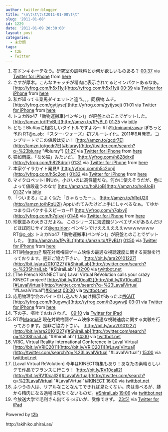 ```yaml
---
author: twitter-blogger
title: "\n\t\t\t\t2011-01-08\t\t"
slug: '2011-01-08'
id: 1229
date: '2011-01-09 20:30:00'
layout: post
categories:
  - 未分類
tags:
  - t2b
  - Twitter
---
```


<div xmlns:georss="http://www.georss.org/georss">

1.  <span><span>在ドンキホーテなう。研究室の調味料とか何か欲しいものある？</span> <span>[<span>00:37</span>](http://twitter.com/o_ob/status/23704733730471939) <span>via [Twitter for iPhone](http://twitter.com/)</span> from [here<span></span>](http://maps.google.com/maps?q=35.45431006,139.35802587)</span></span>
2.  <span><span>さすが厚木。こんなキャッチが精肉に表示されてるとインパクトあるなあ。 [http://yfrog.com/h5x11yj](http://yfrog.com/h5x11yj)</span> <span>[<span>00:39</span>](http://twitter.com/o_ob/status/23705452843896833) <span>via [Twitter for iPhone](http://twitter.com/)</span> from [here<span></span>](http://maps.google.com/maps?q=35.45431006,139.35802587)</span></span>
3.  <span><span>私が知ってる乗馬ダイエットと違う。。。同梱物:ムチ。 [http://yfrog.com/gytjysej](http://yfrog.com/gytjysej)</span> <span>[<span>01:01</span>](http://twitter.com/o_ob/status/23710862476845056) <span>via [Twitter for iPhone](http://twitter.com/)</span> from [here<span></span>](http://maps.google.com/maps?q=35.45429135,139.35818778)</span></span>
4.  <span><span>トミカNo47「動物運搬車(ペンギン)」が廃盤とのことでゲットした。 [http://amzn.to/fPyBLt](http://amzn.to/fPyBLt)</span> <span>[<span>01:25</span>](http://twitter.com/o_ob/status/23716955240267776) <span>via [bitly](http://bit.ly)</span></span></span>
5.  <span><span>ども！BluRayに相応しいタイトルですよね～ RT@[ktminamizawa](http://twitter.com/ktminamizawa "ktminamizawa"): ぽちっと予約 RT@[o_ob](http://twitter.com/o_ob "o_ob"): 『スター･ウォーズ』初ブルーレイ化。2011年9月発売。コンプリートでこの値段は安い！ [http://amzn.to/gcdr7E](http://amzn.to/gcdr7E)[#bluray](http://twitter.com/search?q=%23bluray "#bluray")</span> <span>[<span>01:27</span>](http://twitter.com/o_ob/status/23717524382162945) <span>via [Twitter for iPhone](http://twitter.com/)</span> from [here<span></span>](http://maps.google.com/maps?q=35.45416345,139.35839858)</span></span>
6.  <span><span>猫如雨露。「なめ猫」みたいだ。 [http://yfrog.com/h828drxj](http://yfrog.com/h828drxj)</span> <span>[<span>01:31</span>](http://twitter.com/o_ob/status/23718481622994944) <span>via [Twitter for iPhone](http://twitter.com/)</span> from [here<span></span>](http://maps.google.com/maps?q=35.45386013,139.35807338)</span></span>
7.  <span><span>本家ゲイラカイト発見!! [http://yfrog.com/h5c2onj](http://yfrog.com/h5c2onj)</span> <span>[<span>01:32</span>](http://twitter.com/o_ob/status/23718657725042688) <span>via [Twitter for iPhone](http://twitter.com/)</span> from [here<span></span>](http://maps.google.com/maps?q=35.45416345,139.35839858)</span></span>
8.  <span><span>マイクロペットi INUか。小さいのに高性能だな。何かに使えそうだが、色によって値段違うのなぜ [http://amzn.to/hoiUoB](http://amzn.to/hoiUoB)</span> <span>[<span>01:37</span>](http://twitter.com/o_ob/status/23720041572728833) <span>via [bitly](http://bit.ly)</span></span></span>
9.  <span><span>「ついまる」によく似た「きゃらったー」。 [http://amzn.to/hRqU2I](http://amzn.to/hRqU2I) Appいれてみたけど上手にしゃべるなぁ。てゆかつまり口パクするスピーカー!? [http://yfrog.com/h7glxvj](http://yfrog.com/h7glxvj)</span> <span>[<span>01:48</span>](http://twitter.com/o_ob/status/23722791912083457) <span>via [Twitter for iPhone](http://twitter.com/)</span> from [here<span></span>](http://maps.google.com/maps?q=35.45416345,139.35839858)</span></span>
10.  <span><span>珍獣並みの大きさだよね。 このシリーズに海遊館ジンベエザメがあるんだけどほぼ同じサイズ@[enzirion](http://twitter.com/enzirion "enzirion"): ペンギンでけええええええｗｗｗｗｗｗｗRT@[o_ob](http://twitter.com/o_ob "o_ob"): トミカNo47「動物運搬車(ペンギン)」が廃盤とのことでゲットした。 [http://amzn.to/fPyBLt](http://amzn.to/fPyBLt)</span> <span>[<span>01:50</span>](http://twitter.com/o_ob/status/23723227960315904) <span>via [Twitter for iPhone](http://twitter.com/)</span> from [here<span></span>](http://maps.google.com/maps?q=35.45416345,139.35839858)</span></span>
11.  <span><span>RT@[MagrosP](http://twitter.com/MagrosP "MagrosP") 現在対戦格闘ゲーム映像の最適な視聴速度に関する実験を行っております。是非ご協力下さい。 [http://bit.ly/ara20101227](http://bit.ly/ara20101227)[#ShiraiLab](http://twitter.com/search?q=%23ShiraiLab "#ShiraiLab")</span> <span>[<span>02:00</span>](http://twitter.com/o_ob/status/23725636400971777) <span>via [twittbot.net](http://twittbot.net/)</span></span></span>
12.  <span><span>[The French KINNECTion] Laval Virtual ReVolution calls your crazy KINECT project! [http://bit.ly/RV10call2](http://bit.ly/RV10call2)[#LavalVirtual](http://twitter.com/search?q=%23LavalVirtual "#LavalVirtual")[#Kinect](http://twitter.com/search?q=%23Kinect "#Kinect")</span> <span>[<span>03:00</span>](http://twitter.com/o_ob/status/23740743378014208) <span>via [twittbot.net](http://twittbot.net/)</span></span></span>
13.  <span><span>応用物理学会のバイト申し込んだ人向け掲示があったよ[#KAIT](http://twitter.com/search?q=%23KAIT "#KAIT") [http://yfrog.com/h3ugwwj](http://yfrog.com/h3ugwwj)</span> <span>[<span>03:01</span>](http://twitter.com/o_ob/status/23741121951694848) <span>via [Twitter for iPhone](http://twitter.com/)</span> from [here<span></span>](http://maps.google.com/maps?q=35.48614528,139.34149433)</span></span>
14.  <span><span>下の子、嘔吐でおおさわぎ。</span> <span>[<span>09:10</span>](http://twitter.com/o_ob/status/23833857006501888) <span>via [Twitter for iPad](http://itunes.apple.com/app/twitter/id333903271?mt=8)</span></span></span>
15.  <span><span>RT@[MagrosP](http://twitter.com/MagrosP "MagrosP") 現在対戦格闘ゲーム映像の最適な視聴速度に関する実験を行っております。是非ご協力下さい。 [http://bit.ly/ara20101227](http://bit.ly/ara20101227)[#ShiraiLab](http://twitter.com/search?q=%23ShiraiLab "#ShiraiLab")</span> <span>[<span>14:00</span>](http://twitter.com/o_ob/status/23906836189024256) <span>via [twittbot.net](http://twittbot.net/)</span></span></span>
16.  <span><span>VRIC, Virtual Reality International Conference in Laval Virtual [http://bit.ly/VRIC2011](http://bit.ly/VRIC2011)[#LavalVirtual](http://twitter.com/search?q=%23LavalVirtual "#LavalVirtual")</span> <span>[<span>15:00</span>](http://twitter.com/o_ob/status/23921929249361922) <span>via [twittbot.net](http://twittbot.net/)</span></span></span>
17.  <span><span>[Laval Virtual ReVolution] 今年はKINECT特集もあり！あなたの素晴らしいデモ作品でフランスに行こう！ [http://bit.ly/RV10call2](http://bit.ly/RV10call2)[#LavalVirtual](http://twitter.com/search?q=%23LavalVirtual "#LavalVirtual")[#KINECT](http://twitter.com/search?q=%23KINECT "#KINECT")</span> <span>[<span>16:00</span>](http://twitter.com/o_ob/status/23937047274201088) <span>via [twittbot.net](http://twittbot.net/)</span></span></span>
18.  <span><span>ふつうの人は、リアルなことなんてできれば見たくない。肉は食べるが、豚から精肉になる過程は見たくないものだ。[#ShiraiLab](http://twitter.com/search?q=%23ShiraiLab "#ShiraiLab")</span> <span>[<span>19:06</span>](http://twitter.com/o_ob/status/23983875407486976) <span>via [twittbot.net](http://twittbot.net/)</span></span></span>
19.  <span><span>今放送大学で毛利さん出てるっぽいが、受像できず。</span> <span>[<span>23:51</span>](http://twitter.com/o_ob/status/24055598521782272) <span>via [Twitter for iPad](http://itunes.apple.com/app/twitter/id333903271?mt=8)</span></span></span>

</div>

Powered by [t2b](http://t2b.utilz.jp/)

<div>http://akihiko.shirai.as/</div>